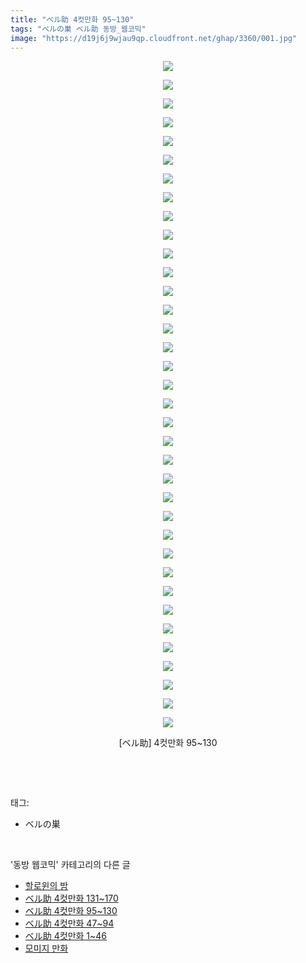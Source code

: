 ```yaml
---
title: "ベル助 4컷만화 95~130"
tags: "ベルの巣 ベル助 동방_웹코믹"
image: "https://d19j6j9wjau9qp.cloudfront.net/ghap/3360/001.jpg"
---
```

<div class="article">
<p style="text-align: center; clear: none; float: none;"><img src="{{ site.imgserver8 }}/ghap/3360/001.jpg"/></p>
<p style="text-align: center; clear: none; float: none;"><img src="{{ site.imgserver8 }}/ghap/3360/002.jpg"/></p>
<p style="text-align: center; clear: none; float: none;"><img src="{{ site.imgserver8 }}/ghap/3360/003.jpg"/></p>
<p style="text-align: center; clear: none; float: none;"><img src="{{ site.imgserver8 }}/ghap/3360/004.jpg"/></p>
<p style="text-align: center; clear: none; float: none;"><img src="{{ site.imgserver8 }}/ghap/3360/005.jpg"/></p>
<p style="text-align: center; clear: none; float: none;"><img src="{{ site.imgserver8 }}/ghap/3360/006.jpg"/></p>
<p style="text-align: center; clear: none; float: none;"><img src="{{ site.imgserver8 }}/ghap/3360/007.jpg"/></p>
<p style="text-align: center; clear: none; float: none;"><img src="{{ site.imgserver8 }}/ghap/3360/008.jpg"/></p>
<p style="text-align: center; clear: none; float: none;"><img src="{{ site.imgserver8 }}/ghap/3360/009.jpg"/></p>
<p style="text-align: center; clear: none; float: none;"><img src="{{ site.imgserver8 }}/ghap/3360/010.jpg"/></p>
<p style="text-align: center; clear: none; float: none;"><img src="{{ site.imgserver8 }}/ghap/3360/011.jpg"/></p>
<p style="text-align: center; clear: none; float: none;"><img src="{{ site.imgserver8 }}/ghap/3360/012.jpg"/></p>
<p style="text-align: center; clear: none; float: none;"><img src="{{ site.imgserver8 }}/ghap/3360/013.jpg"/></p>
<p style="text-align: center; clear: none; float: none;"><img src="{{ site.imgserver8 }}/ghap/3360/014.jpg"/></p>
<p style="text-align: center; clear: none; float: none;"><img src="{{ site.imgserver8 }}/ghap/3360/015.jpg"/></p>
<p style="text-align: center; clear: none; float: none;"><img src="{{ site.imgserver8 }}/ghap/3360/016.jpg"/></p>
<p style="text-align: center; clear: none; float: none;"><img src="{{ site.imgserver8 }}/ghap/3360/017.jpg"/></p>
<p style="text-align: center; clear: none; float: none;"><img src="{{ site.imgserver8 }}/ghap/3360/018.jpg"/></p>
<p style="text-align: center; clear: none; float: none;"><img src="{{ site.imgserver8 }}/ghap/3360/019.jpg"/></p>
<p style="text-align: center; clear: none; float: none;"><img src="{{ site.imgserver8 }}/ghap/3360/020.jpg"/></p>
<p style="text-align: center; clear: none; float: none;"><img src="{{ site.imgserver8 }}/ghap/3360/021.jpg"/></p>
<p style="text-align: center; clear: none; float: none;"><img src="{{ site.imgserver8 }}/ghap/3360/022.jpg"/></p>
<p style="text-align: center; clear: none; float: none;"><img src="{{ site.imgserver8 }}/ghap/3360/023.jpg"/></p>
<p style="text-align: center; clear: none; float: none;"><img src="{{ site.imgserver8 }}/ghap/3360/024.jpg"/></p>
<p style="text-align: center; clear: none; float: none;"><img src="{{ site.imgserver8 }}/ghap/3360/025.jpg"/></p>
<p style="text-align: center; clear: none; float: none;"><img src="{{ site.imgserver8 }}/ghap/3360/026.jpg"/></p>
<p style="text-align: center; clear: none; float: none;"><img src="{{ site.imgserver8 }}/ghap/3360/027.jpg"/></p>
<p style="text-align: center; clear: none; float: none;"><img src="{{ site.imgserver8 }}/ghap/3360/028.jpg"/></p>
<p style="text-align: center; clear: none; float: none;"><img src="{{ site.imgserver8 }}/ghap/3360/029.jpg"/></p>
<p style="text-align: center; clear: none; float: none;"><img src="{{ site.imgserver8 }}/ghap/3360/030.jpg"/></p>
<p style="text-align: center; clear: none; float: none;"><img src="{{ site.imgserver8 }}/ghap/3360/031.jpg"/></p>
<p style="text-align: center; clear: none; float: none;"><img src="{{ site.imgserver8 }}/ghap/3360/032.jpg"/></p>
<p style="text-align: center; clear: none; float: none;"><img src="{{ site.imgserver8 }}/ghap/3360/033.jpg"/></p>
<p style="text-align: center; clear: none; float: none;"><img src="{{ site.imgserver8 }}/ghap/3360/034.jpg"/></p>
<p style="text-align: center; clear: none; float: none;"><img src="{{ site.imgserver8 }}/ghap/3360/035.jpg"/></p>
<p style="text-align: center; clear: none; float: none;"><img src="{{ site.imgserver8 }}/ghap/3360/036.jpg"/></p>
<p style="text-align: center; clear: none; float: none;">[ベル助] 4컷만화 95~130</p>
<p><br/></p>
</div><br/>
<div class="tagTrail">
<p>태그: </p>
<ul>
<li>ベルの巣</li>
</ul>
</div><br/>
<div class="another">
<p>'동방 웹코믹' 카테고리의 다른 글</p>
<ul>
<li><a href="/ghap_3362">할로윈의 밤</a></li>
<li><a href="/ghap_3361">ベル助 4컷만화 131~170</a></li>
<li><a href="/ghap_3360">ベル助 4컷만화 95~130</a></li>
<li><a href="/ghap_3359">ベル助 4컷만화 47~94</a></li>
<li><a href="/ghap_3358">ベル助 4컷만화 1~46</a></li>
<li><a href="/ghap_3357">모미지 만화</a></li>
</ul>
</div><br/>
<div class="cb_module cb_fluid">
<div class="cb_wrt cb_profile">
</div><!-- commentList close -->
</div><br/>

